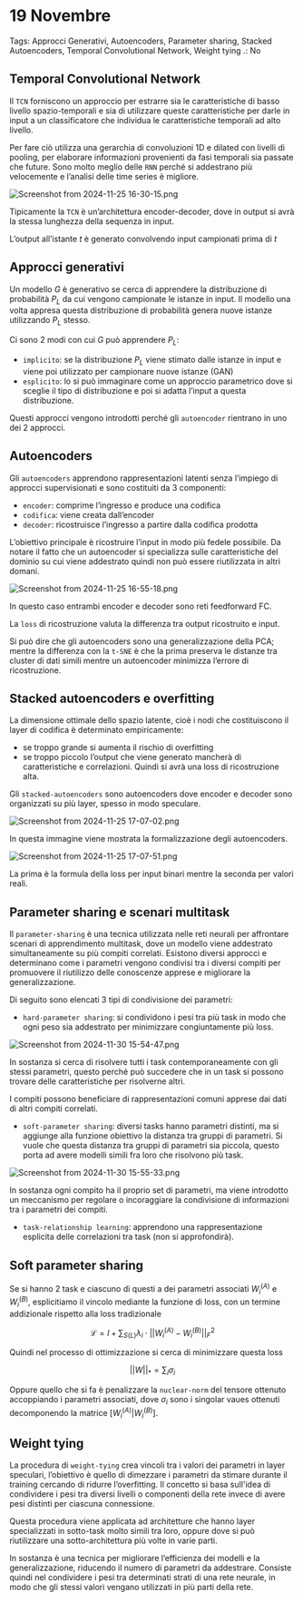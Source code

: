 # 19 Novembre

Tags: Approcci Generativi, Autoencoders, Parameter sharing, Stacked Autoencoders, Temporal Convolutional Network, Weight tying
.: No

## Temporal Convolutional Network

Il `TCN` forniscono un approccio per estrarre sia le caratteristiche di basso livello spazio-temporali e sia di utilizzare queste caratteristiche per darle in input a un classificatore che individua le caratteristiche temporali ad alto livello.

Per fare ciò utilizza una gerarchia di convoluzioni 1D e dilated con livelli di pooling, per elaborare informazioni provenienti da fasi temporali sia passate che future. Sono molto meglio delle `RNN` perché si addestrano più velocemente e l’analisi delle time series è migliore.

![Screenshot from 2024-11-25 16-30-15.png](Screenshot_from_2024-11-25_16-30-15.png)

Tipicamente la `TCN` è un’architettura encoder-decoder,  dove in output si avrà la stessa lunghezza della sequenza in input.

L’output all’istante $t$ è generato convolvendo input campionati prima di $t$

## Approcci generativi

Un modello $G$ è generativo se cerca di apprendere la distribuzione di probabilità $P_L$ da cui vengono campionate le istanze in input. Il modello una volta appresa questa distribuzione di probabilità genera nuove istanze utilizzando $P_L$ stesso.

Ci sono 2 modi con cui $G$ può apprendere $P_L$:

- `implicito`: se la distribuzione $P_L$ viene stimato dalle istanze in input e viene poi utilizzato per campionare nuove istanze (GAN)
- `esplicito`: lo si può immaginare come un approccio parametrico dove si sceglie il tipo di distribuzione e poi si adatta l’input a questa distribuzione.

Questi approcci vengono introdotti perché gli `autoencoder` rientrano in uno dei 2 approcci.

## Autoencoders

Gli `autoencoders` apprendono rappresentazioni latenti senza l’impiego di approcci supervisionati e sono costituiti da 3 componenti:

- `encoder`: comprime l’ingresso e produce una codifica
- `codifica`: viene creata dall’encoder
- `decoder`: ricostruisce l’ingresso a partire dalla codifica prodotta

L’obiettivo principale è ricostruire l’input in modo più fedele possibile. Da notare il fatto che un autoencoder si specializza sulle caratteristiche del dominio su cui viene addestrato quindi non può essere riutilizzata in altri domani.

![Screenshot from 2024-11-25 16-55-18.png](Screenshot_from_2024-11-25_16-55-18.png)

In questo caso entrambi encoder e decoder sono reti feedforward FC.

La `loss` di ricostruzione valuta la differenza tra output ricostruito e input.

Si può dire che gli autoencoders sono una generalizzazione della PCA; mentre la differenza con la `t-SNE` è che la prima preserva le distanze tra cluster di dati simili mentre un autoencoder minimizza l’errore di ricostruzione.

## Stacked autoencoders e overfitting

La dimensione ottimale dello spazio latente, cioè i nodi che costituiscono il layer di codifica è determinato empiricamente:

- se troppo grande si aumenta il rischio di overfitting
- se troppo piccolo l’output che viene generato mancherà di caratteristiche e correlazioni. Quindi si avrà una loss di ricostruzione alta.

Gli `stacked-autoencoders` sono autoencoders dove encoder e decoder sono organizzati su più layer, spesso in modo speculare.

![Screenshot from 2024-11-25 17-07-02.png](Screenshot_from_2024-11-25_17-07-02.png)

In questa immagine viene mostrata la formalizzazione degli autoencoders.

![Screenshot from 2024-11-25 17-07-51.png](Screenshot_from_2024-11-25_17-07-51.png)

La prima è la formula della loss per input binari mentre la seconda per valori reali.

## Parameter sharing e scenari multitask

Il `parameter-sharing` è una tecnica utilizzata nelle reti neurali per affrontare scenari di apprendimento multitask, dove un modello viene addestrato simultaneamente su più compiti correlati. Esistono diversi approcci e determinano come i parametri vengono condivisi tra i diversi compiti per promuovere il riutilizzo delle conoscenze apprese e migliorare la generalizzazione.

Di seguito sono elencati 3 tipi di condivisione dei parametri:

- `hard-parameter sharing`: si condividono i pesi tra più task in modo che ogni peso sia addestrato per minimizzare congiuntamente più loss.

![Screenshot from 2024-11-30 15-54-47.png](Screenshot_from_2024-11-30_15-54-47.png)

In sostanza si cerca di risolvere tutti i task contemporaneamente con gli stessi parametri, questo perché può succedere che in un task si possono trovare delle caratteristiche per risolverne altri.

I compiti possono beneficiare di rappresentazioni comuni apprese dai dati di altri compiti correlati.

- `soft-parameter sharing`: diversi tasks hanno parametri distinti, ma si aggiunge alla funzione obiettivo la distanza tra gruppi di parametri. Si vuole che questa distanza tra gruppi di parametri sia piccola, questo porta ad avere modelli simili fra loro che risolvono più task.

![Screenshot from 2024-11-30 15-55-33.png](Screenshot_from_2024-11-30_15-55-33.png)

In sostanza ogni compito ha il proprio set di parametri, ma viene introdotto un meccanismo per regolare o incoraggiare la condivisione di informazioni tra i parametri dei compiti.

- `task-relationship learning`: apprendono una rappresentazione esplicita delle correlazioni tra task (non si approfondirà).

## Soft parameter sharing

Se si hanno 2 task e ciascuno di questi a dei parametri associati $W_i^{(A)}$ e $W_i^{(B)}$, esplicitiamo il vincolo mediante la funzione di loss, con un termine addizionale rispetto alla loss tradizionale

$$
\mathcal{L}=l+\sum_{S(L)}\lambda_i\cdot ||W_i^{(A)}-W_i^{(B)}||_F^2
$$

Quindi nel processo di ottimizzazione si cerca di minimizzare questa loss

$$
||W||_*=\sum_{i}\sigma_i
$$

Oppure quello che si fa è penalizzare la `nuclear-norm` del tensore ottenuto accoppiando i parametri associati, dove $\sigma_i$ sono i singolar vaues ottenuti decomponendo la matrice $\left[W_i^{(A)}|W_i^{(B)}\right]$.

## Weight tying

La procedura di `weight-tying` crea vincoli tra i valori dei parametri in layer speculari, l’obiettivo è quello di dimezzare i parametri da stimare durante il training cercando di ridurre l’overfitting. Il concetto si basa sull'idea di condividere i pesi tra diversi livelli o componenti della rete invece di avere pesi distinti per ciascuna connessione.

Questa procedura viene applicata ad architetture che hanno layer specializzati in sotto-task molto simili tra loro, oppure dove si può riutilizzare una sotto-architettura più volte in varie parti.

In sostanza è una tecnica per migliorare l’efficienza dei modelli e la generalizzazione, riducendo il numero di parametri da addestrare. Consiste quindi nel condividere i pesi tra determinati strati di una rete neurale, in modo che gli stessi valori vengano utilizzati in più parti della rete.
